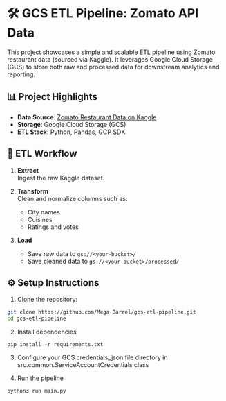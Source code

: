 # 🛠️ GCS ETL Pipeline: Zomato API Data

This project showcases a simple and scalable ETL pipeline using Zomato restaurant data (sourced via Kaggle). It leverages Google Cloud Storage (GCS) to store both raw and processed data for downstream analytics and reporting.

## 📊 Project Highlights

- **Data Source**: [Zomato Restaurant Data on Kaggle](https://www.kaggle.com/datasets/shrutimehta/zomato-restaurants-data/data)
- **Storage**: Google Cloud Storage (GCS)
- **ETL Stack**: Python, Pandas, GCP SDK

## 🔁 ETL Workflow

1. **Extract**  
   Ingest the raw Kaggle dataset.

2. **Transform**  
   Clean and normalize columns such as:
   - City names
   - Cuisines
   - Ratings and votes

3. **Load**  
   - Save raw data to `gs://<your-bucket>/`
   - Save cleaned data to `gs://<your-bucket>/processed/`


## ⚙️ Setup Instructions

1. Clone the repository:

```bash
git clone https://github.com/Mega-Barrel/gcs-etl-pipeline.git
cd gcs-etl-pipeline
```

2. Install dependencies
```
pip install -r requirements.txt
```

3. Configure your GCS credentials_json file directory in src.common.ServiceAccountCredentials class

4. Run the pipeline
```bash
python3 run main.py
```
